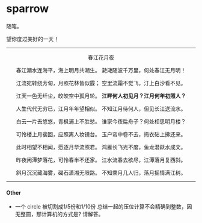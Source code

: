 # sparrow

随笔。

望你度过美好的一天！
<hr>
<p align='center'>春江花月夜</p>
<p align='center'>
春江潮水连海平，海上明月共潮生。
滟滟随波千万里，何处春江无月明！
<p align='center'>
江流宛转绕芳甸，月照花林皆似霰；
空里流霜不觉飞，汀上白沙看不见。
<p align='center'>
江天一色无纤尘，皎皎空中孤月轮。
  <b>江畔何人初见月？江月何年初照人？</b>
<p align='center'>
人生代代无穷已，江月年年望相似。
不知江月待何人，但见长江送流水。
<p align='center'>
白云一片去悠悠，青枫浦上不胜愁。
谁家今夜扁舟子？何处相思明月楼？
<p align='center'>
可怜楼上月裴回，应照离人妆镜台。
玉户帘中卷不去，捣衣砧上拂还来。
<p align='center'>
此时相望不相闻，愿逐月华流照君。
鸿雁长飞光不度，鱼龙潜跃水成文。
<p align='center'>
昨夜闲潭梦落花，可怜春半不还家。
江水流春去欲尽，江潭落月复西斜。
<p align='center'>
斜月沉沉藏海雾，碣石潇湘无限路。
不知乘月几人归，落月摇情满江树。
</p>
<hr>

#### Other
- 一个 circle 被切割成1/5份和1/10份 总结一起的压位计算不会精确到整数，因无整圆，那计算机的方式是? 请解答。
